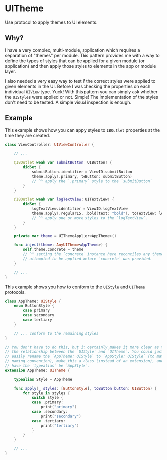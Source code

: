 # UITheme

Use protocol to apply themes to UI elements.

## Why?

I have a very complex, multi-module, application which requires a separation of "themes" per module. This pattern provides me with a way to define the types of styles that can be applied for a given module (or application) and then apply those styles to elements in the app or module layer.

I also needed a very easy way to test if the correct styles were applied to given elements in the UI. Before I was checking the properties on each individual `UIView` type. Yuck! With this pattern you can simply ask whether the `UIStyle`s were applied or not. Simple! The implementation of the styles don't need to be tested. A simple visual inspection is enough.

## Example

This example shows how you can apply styles to `IBOutlet` properties at the time they are created.

```swift
class ViewController: UIViewController {

    // ...

    @IBOutlet weak var submitButton: UIButton! {
        didSet {
            submitButton.identifier = ViewID.submitButton
            theme.apply(.primary, toButton: submitButton)
            // ^^ apply the `.primary` style to the `submitButton`
        }
    }

    @IBOutlet weak var logTextView: UITextView! {
        didSet {
            logTextView.identifier = ViewID.logTextView
            theme.apply(.regular15, .bold(text: "bold"), toTextView: logTextView)
            // ^^ apply one or more styles to the `logTextView`.
        }
    }

    private var theme = UIThemeApplier<AppTheme>()

    func inject(theme: AnyUITheme<AppTheme>) {
        self.theme.concrete = theme
        // ^^ setting the `concrete` instance here reconciles any themes that
        // attempted to be applied before `concrete` was provided.
    }

    // ...
}

```

This example shows you how to conform to the `UIStyle` and `UITheme` protocols.

```swift
class AppTheme: UIStyle {
    enum ButtonStyle {
        case primary
        case secondary
        case tertiary
    }

    // ... conform to the remaining styles
}

// You don't have to do this, but it certainly makes it more clear as to
// the relationship between the `UIStyle` and `UITheme`. You could just as
// easily rename the `AppTheme: UIStyle` to `AppStyle: UIStyle` (to match
// naming convention), make this a class (instead of an extension), and
// have the `typealias` be `AppStyle`.
extension AppTheme: UITheme {

    typealias Style = AppTheme

    func apply(_ styles: [ButtonStyle], toButton button: UIButton) {
        for style in styles {
            switch style {
            case .primary:
                print("primary")
            case .secondary:
                print("secondary")
            case .tertiary:
                print("tertiary")
            }
        }
    }

    // ...
}

```
